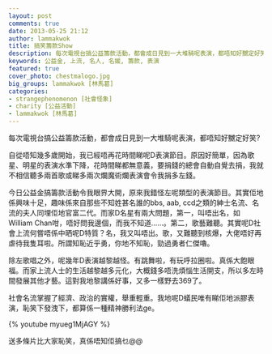 ```yaml
---
layout: post
comments: true
date: 2013-05-25 21:12
author: lammakwok
title: 搞笑籌款Show
description: 每次電視台搞公益籌款活動，都會成日見到一大堆騎呢表演，都唔知好嬲定好笑?自從唔知幾多歲開始，我已經唔再花時間睇呢D表演節目。原因好簡單，因為歌星、明星的表演水準下降，花時間睇都無意義，要捐錢的總會自動自覺去捐，我就不相信聽多兩首歌或睇多兩次爛魔術爛表演會令我捐多左錢。
keywords: 公益金, 上流, 名人, 名媛, 籌款, 表演
featured: true
cover_photo: chestmalogo.jpg
big_groups: lammakwok [林馬葛]
categories: 
- strangephenomenon [社會怪象]
- charity [公益活動]
- lammakwok [林馬葛]
---
```


每次電視台搞公益籌款活動，都會成日見到一大堆騎呢表演，都唔知好嬲定好笑?

自從唔知幾多歲開始，我已經唔再花時間睇呢D表演節目。原因好簡單，因為歌星、明星的表演水準下降，花時間睇都無意義，要捐錢的總會自動自覺去捐，我就不相信聽多兩首歌或睇多兩次爛魔術爛表演會令我捐多左錢。

今日公益金搞籌款活動令我眼界大開，原來我錯怪左呢類型的表演節目。其實佢地係興味十足，趣味係來自那些不知姓甚名誰的bbs, aab, ccd之類的紳士名流、名流的夫人同埋佢地官富二代。而家D名星有兩大問題，第一，叫唔出名，如William Chan咁，唔好問我邊個，而我不知道......。第二，歌藝難聽。其實呢D社會上流何嘗唔係中晒呢D特質？名，我又叫唔出。歌，又難聽到核爆，大佬唔好再虐待我隻耳啦。所謂知恥近乎勇，你地不知恥，勁過勇者仁傑嚕。

除左歌唱之外，呢幾年D表演越黎越怪。有跳舞啦，有玩呼拉圈啦。真係大飽眼福。而家上流人士的生活越黎越多元化，大概錢多唔洗煩惱生活開支，所以多左時間發展其他才藝。這對我地黎講係好事，又多一樣野去369了。

社會名流掌握了經濟、政治的實權，舉重輕重。我地呢D蟻民唯有睇佢地派膠表演，恥笑下發洩下，都算係一種精神勝利法ge。

{% youtube myueg1MjAGY %}

送多條片比大家恥笑，真係唔知佢搞乜@@








